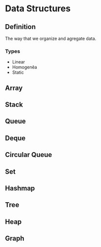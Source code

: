 # Data Structures

## Definition

The way that we organize and agregate data.

### Types

- Linear
- Homogenêa
- Static

## Array

## Stack

## Queue

## Deque

## Circular Queue

## Set

## Hashmap

## Tree

## Heap

## Graph


